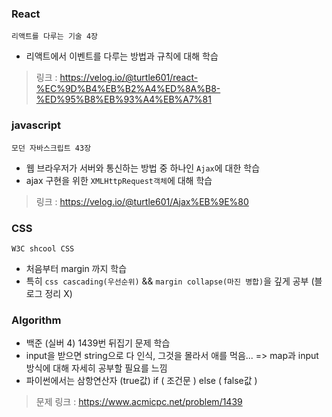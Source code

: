 ### React
`리액트를 다루는 기술 4장`
+ 리액트에서 이벤트를 다루는 방법과 규칙에 대해 학습

> 링크 : https://velog.io/@turtle601/react-%EC%9D%B4%EB%B2%A4%ED%8A%B8-%ED%95%B8%EB%93%A4%EB%A7%81

### javascript
`모던 자바스크립트 43장`
+ 웹 브라우저가 서버와 통신하는 방법 중 하나인 `Ajax`에 대한 학습
+ ajax 구현을 위한 `XMLHttpRequest객체`에 대해 학습

> 링크 : https://velog.io/@turtle601/Ajax%EB%9E%80

### CSS
`W3C shcool CSS`
+ 처음부터 margin 까지 학습 
+ 특히 `css cascading(우선순위)` && `margin collapse(마진 병합)`을 깊게 공부 (블로그 정리 X)

### Algorithm
+ 백준 (실버 4) 1439번 뒤집기 문제 학습
+ input을 받으면 string으로 다 인식, 그것을 몰라서 애를 먹음... => map과 input 방식에 대해 자세히 공부할 필요를 느낌
+ 파이썬에서는 삼항연산자 (true값) if ( 조건문 ) else ( false값 )


> 문제 링크 : https://www.acmicpc.net/problem/1439
